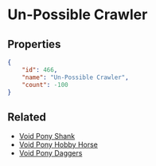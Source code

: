 # Un-Possible Crawler

<no description available>

## Properties

```json
{
    "id": 466,
    "name": "Un-Possible Crawler",
    "count": -100
}
```

## Related

- [Void Pony Shank](../items/2120-void-pony-shank.md)
- [Void Pony Hobby Horse](../items/2988-void-pony-hobby-horse.md)
- [Void Pony Daggers](../items/2122-void-pony-daggers.md)

